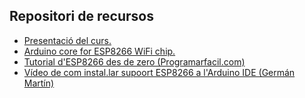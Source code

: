 ## Repositori de recursos

- [Presentació del curs.](http://167.86.87.117/deTot/presentacioIoT2022-telecos-1.pdf)
- [Arduino core for ESP8266 WiFi chip.](https://github.com/esp8266/Arduino#arduino-core-for-esp8266-wifi-chip)
- [Tutorial d'ESP8266 des de zero (Programarfacil.com)](https://programarfacil.com/podcast/nodemcu-tutorial-paso-a-paso/)
- [Vídeo de com instal.lar supoort ESP8266 a l'Arduino IDE (Germán Martín) ](https://youtu.be/0g7sazWXfEI)
